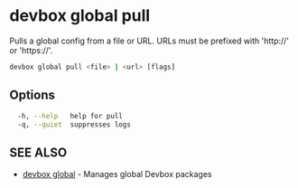# devbox global pull

Pulls a global config from a file or URL. URLs must be prefixed with 'http://' or 'https://'.

```bash
devbox global pull <file> | <url> [flags]
```

## Options

```bash
  -h, --help   help for pull
  -q, --quiet  suppresses logs
```

## SEE ALSO

* [devbox global](devbox_global.md)	 - Manages global Devbox packages
